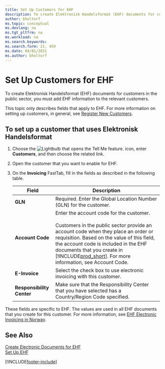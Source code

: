 ```yaml
---
title: Set Up Customers for EHF
description: To create Elektronisk Handelsformat (EHF) documents for customers in the public sector in Norway, you must add EHF information to the relevant customers.
author: bholtorf
ms.topic: conceptual
ms.devlang: na
ms.tgt_pltfrm: na
ms.workload: na
ms.search.keywords:
ms.search.form: 21, 459
ms.date: 04/01/2021
ms.author: bholtorf
---
```

# Set Up Customers for EHF
To create Elektronisk Handelsformat (EHF) documents for customers in the public sector, you must add EHF information to the relevant customers.  

This topic only describes fields that apply to EHF. For more information on setting up customers, in general, see [Register New Customers](../../sales-how-register-new-customers.md).  

## To set up a customer that uses Elektronisk Handelsformat  

1.  Choose the ![Lightbulb that opens the Tell Me feature.](../../media/ui-search/search_small.png "Tell me what you want to do") icon, enter **Customers**, and then choose the related link.  
2.  Open the customer that you want to enable for EHF.  
3.  On the **Invoicing** FastTab, fill in the fields as described in the following table.  

    |Field|Description|  
    |---------------------------------|---------------------------------------|  
    |**GLN**|Required. Enter the Global Location Number (GLN) for the customer.|  
    |**Account Code**|Enter the account code for the customer.<br /><br /> Customers in the public sector provide an account code when they place an order or requisition. Based on the value of this field, the account code is included in the EHF documents that you create in [!INCLUDE[prod_short](../../includes/prod_short.md)]. For more information, see Account Code.|  
    |**E-Invoice**|Select the check box to use electronic invoicing with this customer.|  
    |**Responsibility Center**|Make sure that the Responsibility Center that you have selected has a Country/Region Code specified.|  

These fields are specific to EHF. The values are used in all EHF documents that you create for this customer. For more information, see [EHF Electronic Invoicing in Norway](ehf-electronic-invoicing-in-norway.md).  

## See Also  
 [Create Electronic Documents for EHF](how-to-create-electronic-documents-for-ehf.md)   
 [Set Up EHF](how-to-set-up-ehf.md)


[!INCLUDE[footer-include](../../includes/footer-banner.md)]
